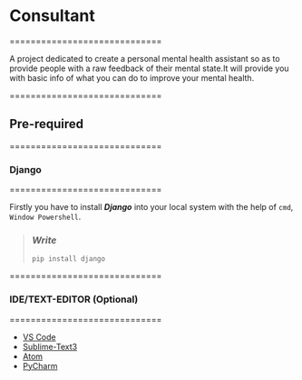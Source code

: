 # Consultant

=============================

A project dedicated to create a personal mental health assistant so as to provide people with a raw feedback of their mental state.It will provide you with basic info of what you can do to improve your mental health.

=============================

## Pre-required

=============================

### Django

=============================

Firstly you have to install ***Django*** into your local system with the help of `cmd`, `Window Powershell`.  

> ### ***Write***
>
>`pip install django`

=============================

### IDE/TEXT-EDITOR (Optional)

=============================
- [VS Code](https://code.visualstudio.com/download)
- [Sublime-Text3](https://www.sublimetext.com/3)
- [Atom](https://atom.io/)
- [PyCharm](https://www.jetbrains.com/pycharm/download/#section=windows)
